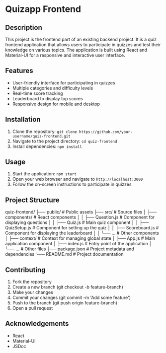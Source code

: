 # Quizapp Frontend

## Description
This project is the frontend part of an existing backend project. It is a quiz frontend application that allows users to participate in quizzes and test their knowledge on various topics. The application is built using React and Material-UI for a responsive and interactive user interface.

## Features 
* User-friendly interface for participating in quizzes
* Multiple categories and difficulty levels
* Real-time score tracking
* Leaderboard to display top scores
* Responsive design for mobile and desktop

## Installation

1. Clone the repository: `git clone https://github.com/your-username/quiz-frontend.git`
2. Navigate to the project directory: `cd quiz-frontend`
3. Install dependencies: `npm install`

## Usage

1. Start the application: `npm start`
2. Open your web browser and navigate to `http://localhost:3000`
3. Follow the on-screen instructions to participate in quizzes

## Project Structure
quiz-frontend/
├── public/                 # Public assets
├── src/                    # Source files
│   ├── components/         # React components
│   │   ├── Question.js     # Component for displaying questions
│   │   ├── Quiz.js         # Main quiz component
│   │   ├── QuizSetup.js    # Component for setting up the quiz
│   │   ├── Scoreboard.js   # Component for displaying the leaderboard
│   │   └── ...             # Other components
│   ├── context/            # Context for managing global state
│   ├── App.js              # Main application component
│   ├── index.js            # Entry point of the application
│   └── ...                 # Other files
├── package.json            # Project metadata and dependencies
└── README.md               # Project documentation

## Contributing

1. Fork the repository
2. Create a new branch (git checkout -b feature-branch)
3. Make your changes
4. Commit your changes (git commit -m 'Add some feature')
5. Push to the branch (git push origin feature-branch)
6. Open a pull request

## Acknowledgements
* React
* Material-UI
* JSDoc